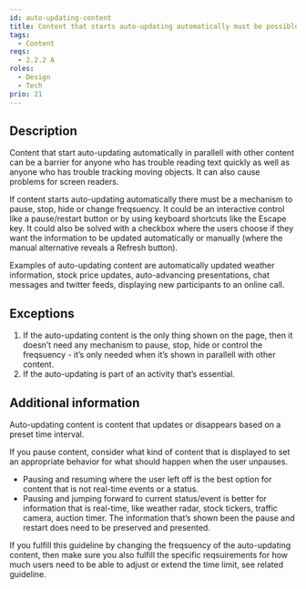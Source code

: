 ```yaml
---
id: auto-updating-content
title: Content that starts auto-updating automatically must be possible to be paused, stopped, or hidden by the user or that the user can manually control the frequency of the updates
tags:
  - Content
reqs:
  - 2.2.2 A
roles:
  - Design
  - Tech
prio: 21
---
```


## Description

Content that start auto-updating automatically in parallell with other content can be a barrier for anyone who has trouble reading text quickly as well as anyone who has trouble tracking moving objects. It can also cause problems for screen readers.

If content starts auto-updating automatically there must be a mechanism to pause, stop, hide or change freqsuency. It could be an interactive control like a pause/restart button or by using keyboard shortcuts like the Escape key. It could also be solved with a checkbox where the users choose if they want the information to be updated automatically or manually (where the manual alternative reveals a Refresh button).

Examples of auto-updating content are automatically updated weather information, stock price updates, auto-advancing presentations, chat messages and twitter feeds, displaying new participants to an online call.

## Exceptions

1. If the auto-updating content is the only thing shown on the page, then it doesn’t need any mechanism to pause, stop, hide or control the freqsuency - it’s only needed when it’s shown in parallell with other content.
2. If the auto-updating is part of an activity that’s essential.

## Additional information

Auto-updating content is content that updates or disappears based on a preset time interval.

If you pause content, consider what kind of content that is displayed to set an appropriate behavior for what should happen when the user unpauses.

- Pausing and resuming where the user left off is the best option for content that is not real-time events or a status.
- Pausing and jumping forward to current status/event is better for information that is real-time, like weather radar, stock tickers, traffic camera, auction timer. The information that’s shown been the pause and restart does need to be preserved and presented.

If you fulfill this guideline by changing the freqsuency of the auto-updating content, then make sure you also fulfill the specific reqsuirements for how much users need to be able to adjust or extend the time limit, see related guideline.
